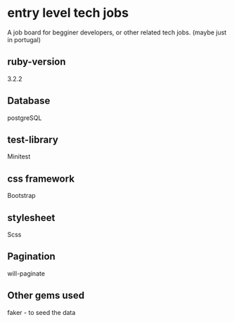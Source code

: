 # entry level tech jobs

A job board for begginer developers, or other related tech jobs. (maybe just in portugal)

## ruby-version

3.2.2

## Database

postgreSQL

## test-library

Minitest

## css framework

Bootstrap

## stylesheet

Scss

## Pagination

will-paginate

## Other gems used

faker - to seed the data
